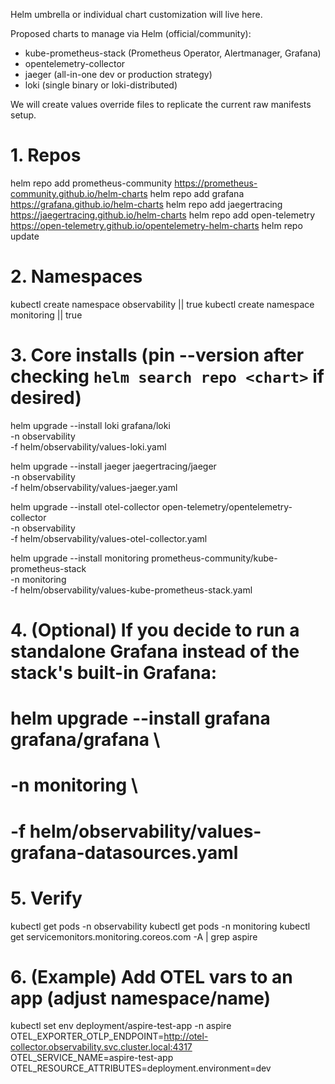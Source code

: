 Helm umbrella or individual chart customization will live here.

Proposed charts to manage via Helm (official/community):

- kube-prometheus-stack (Prometheus Operator, Alertmanager, Grafana)
- opentelemetry-collector
- jaeger (all-in-one dev or production strategy)
- loki (single binary or loki-distributed)

We will create values override files to replicate the current raw manifests setup.

# 1. Repos

helm repo add prometheus-community https://prometheus-community.github.io/helm-charts
helm repo add grafana https://grafana.github.io/helm-charts
helm repo add jaegertracing https://jaegertracing.github.io/helm-charts
helm repo add open-telemetry https://open-telemetry.github.io/opentelemetry-helm-charts
helm repo update

# 2. Namespaces

kubectl create namespace observability || true
kubectl create namespace monitoring || true

# 3. Core installs (pin --version after checking `helm search repo <chart>` if desired)

helm upgrade --install loki grafana/loki \
 -n observability \
 -f helm/observability/values-loki.yaml

helm upgrade --install jaeger jaegertracing/jaeger \
 -n observability \
 -f helm/observability/values-jaeger.yaml

helm upgrade --install otel-collector open-telemetry/opentelemetry-collector \
 -n observability \
 -f helm/observability/values-otel-collector.yaml

helm upgrade --install monitoring prometheus-community/kube-prometheus-stack \
 -n monitoring \
 -f helm/observability/values-kube-prometheus-stack.yaml

# 4. (Optional) If you decide to run a standalone Grafana instead of the stack's built-in Grafana:

# helm upgrade --install grafana grafana/grafana \

# -n monitoring \

# -f helm/observability/values-grafana-datasources.yaml

# 5. Verify

kubectl get pods -n observability
kubectl get pods -n monitoring
kubectl get servicemonitors.monitoring.coreos.com -A | grep aspire

# 6. (Example) Add OTEL vars to an app (adjust namespace/name)

kubectl set env deployment/aspire-test-app -n aspire \
 OTEL_EXPORTER_OTLP_ENDPOINT=http://otel-collector.observability.svc.cluster.local:4317 \
 OTEL_SERVICE_NAME=aspire-test-app \
 OTEL_RESOURCE_ATTRIBUTES=deployment.environment=dev
